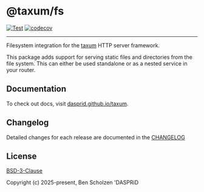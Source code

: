 # @taxum/fs

[![Test](https://github.com/DASPRiD/taxum/actions/workflows/test.yml/badge.svg)](https://github.com/DASPRiD/taxum/actions/workflows/test.yml)
[![codecov](https://codecov.io/gh/DASPRiD/taxum/graph/badge.svg?token=fMAHt3CqfR&component=fs)](https://codecov.io/gh/DASPRiD/taxum)

---

Filesystem integration for the [taxum](https://github.com/dasprid/taxum) HTTP
server framework.

This package adds support for serving static files and directories from the file
system. This can either be used standalone or as a nested service in your
router.

## Documentation

To check out docs, visit [dasprid.github.io/taxum](https://dasprid.github.io/taxum/).

## Changelog

Detailed changes for each release are documented in the [CHANGELOG](https://github.com/dasprid/taxum/blob/main/packages/fs/CHANGELOG.md)

## License

[BSD-3-Clause](https://github.com/dasprid/taxum/blob/main/LICENSE)

Copyright (c) 2025-present, Ben Scholzen 'DASPRiD
